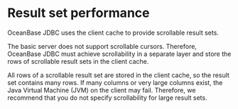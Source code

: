 Result set performance 
===========================================

OceanBase JDBC uses the client cache to provide scrollable result sets.

The basic server does not support scrollable cursors. Therefore, OceanBase JDBC must achieve scrollability in a separate layer and store the rows of scrollable result sets in the client cache. 

All rows of a scrollable result set are stored in the client cache, so the result set contains many rows. If many columns or very large columns exist, the Java Virtual Machine (JVM) on the client may fail. Therefore, we recommend that you do not specify scrollability for large result sets. 

